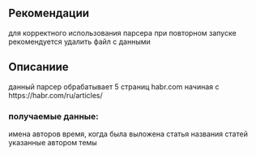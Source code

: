 <h2>Рекомендации</h2>
для корректного использования парсера при повторном запуске рекомендуется удалить файл с данными

<h2>Описаниие</h2>
данный парсер обрабатывает 5 страниц habr.com начиная с https://habr.com/ru/articles/

<h3>получаемые данные:</h3>

имена авторов
время, когда была выложена статья
названия статей
указанные автором темы

